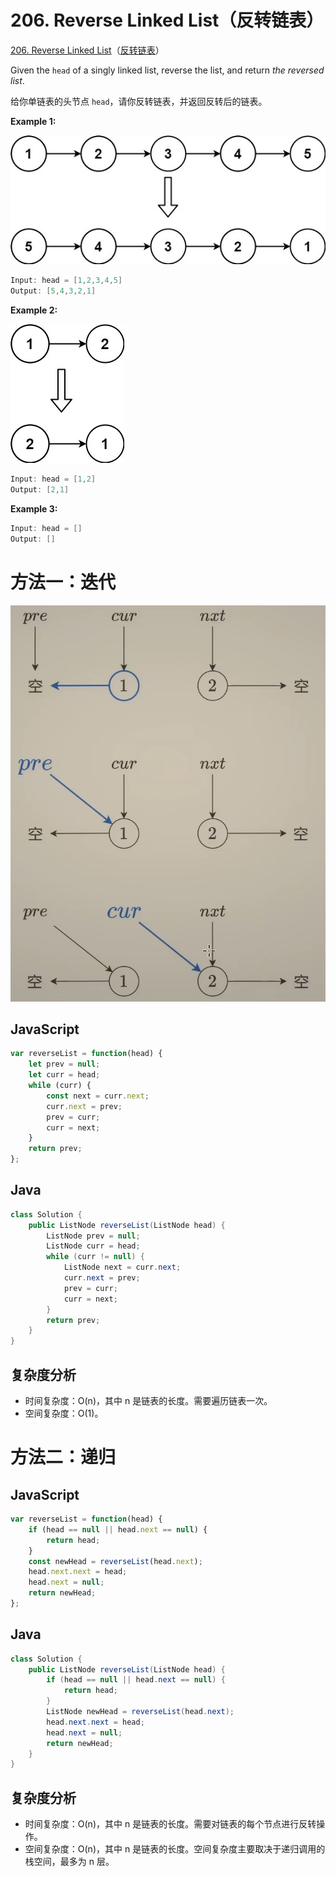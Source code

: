 # 206. Reverse Linked List（反转链表）

[206. Reverse Linked List](https://leetcode.com/problems/reverse-linked-list/)（[反转链表](https://leetcode.cn/problems/reverse-linked-list/)）

Given the `head`​ of a singly linked list, reverse the list, and return *the reversed list*.

给你单链表的头节点 `head`​ ，请你反转链表，并返回反转后的链表。

**Example 1:**

​![image](assets/image-20240702171324-ux52ws0.png)​

```java
Input: head = [1,2,3,4,5]
Output: [5,4,3,2,1]
```

**Example 2:**

​![image](assets/image-20240702171333-564ktc6.png)​

```java
Input: head = [1,2]
Output: [2,1]
```

**Example 3:**

```java
Input: head = []
Output: []
```

# 方法一：迭代

​![image](assets/image-20240705162847-6ofpf80.png)​

## JavaScript

```javascript
var reverseList = function(head) {
    let prev = null;
    let curr = head;
    while (curr) {
        const next = curr.next;
        curr.next = prev;
        prev = curr;
        curr = next;
    }
    return prev;
};
```

## Java

```java
class Solution {
    public ListNode reverseList(ListNode head) {
        ListNode prev = null;
        ListNode curr = head;
        while (curr != null) {
            ListNode next = curr.next;
            curr.next = prev;
            prev = curr;
            curr = next;
        }
        return prev;
    }
}
```

## 复杂度分析

* 时间复杂度：O(n)，其中 n 是链表的长度。需要遍历链表一次。
* 空间复杂度：O(1)。

# 方法二：递归

## JavaScript

```javascript
var reverseList = function(head) {
    if (head == null || head.next == null) {
        return head;
    }
    const newHead = reverseList(head.next);
    head.next.next = head;
    head.next = null;
    return newHead;
};
```

## Java

```java
class Solution {
    public ListNode reverseList(ListNode head) {
        if (head == null || head.next == null) {
            return head;
        }
        ListNode newHead = reverseList(head.next);
        head.next.next = head;
        head.next = null;
        return newHead;
    }
}
```

## 复杂度分析

* 时间复杂度：O(n)，其中 n 是链表的长度。需要对链表的每个节点进行反转操作。
* 空间复杂度：O(n)，其中 n 是链表的长度。空间复杂度主要取决于递归调用的栈空间，最多为 n 层。

‍
